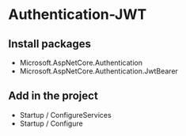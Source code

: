 # Authentication-JWT 

## Install packages
  - Microsoft.AspNetCore.Authentication
  - Microsoft.AspNetCore.Authentication.JwtBearer

## Add in the project
  - Startup / ConfigureServices
  - Startup / Configure
